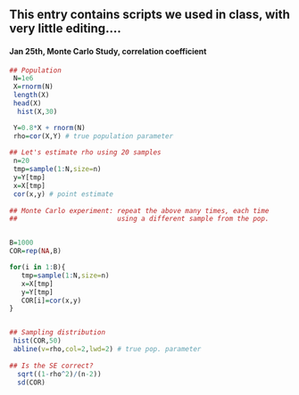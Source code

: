 ## This entry contains scripts we used in class, with very little editing....

#### Jan 25th, Monte Carlo Study, correlation coefficient

```r
## Population
 N=1e6
 X=rnorm(N)
 length(X)
 head(X)
  hist(X,30)

 Y=0.8*X + rnorm(N)
 rho=cor(X,Y) # true population parameter
 
## Let's estimate rho using 20 samples
 n=20
 tmp=sample(1:N,size=n)
 y=Y[tmp]
 x=X[tmp]
 cor(x,y) # point estimate
 
## Monte Carlo experiment: repeat the above many times, each time
##                         using a different sample from the pop.


B=1000
COR=rep(NA,B)

for(i in 1:B){
   tmp=sample(1:N,size=n)
   x=X[tmp]
   y=Y[tmp]
   COR[i]=cor(x,y)
}


## Sampling distribution
 hist(COR,50)
 abline(v=rho,col=2,lwd=2) # true pop. parameter
 
## Is the SE correct?
  sqrt((1-rho^2)/(n-2))
  sd(COR)


```
